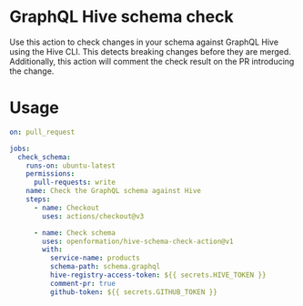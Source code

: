 # GraphQL Hive schema check

Use this action to check changes in your schema against GraphQL Hive using the Hive CLI. This detects breaking changes before they are merged. Additionally, this action will comment the check result on the PR introducing the change.

# Usage
```yaml
on: pull_request

jobs:
  check_schema:
    runs-on: ubuntu-latest
    permissions:
      pull-requests: write
    name: Check the GraphQL schema against Hive
    steps:
      - name: Checkout
        uses: actions/checkout@v3

      - name: Check schema
        uses: openformation/hive-schema-check-action@v1
        with:
          service-name: products
          schema-path: schema.graphql
          hive-registry-access-token: ${{ secrets.HIVE_TOKEN }}
          comment-pr: true
          github-token: ${{ secrets.GITHUB_TOKEN }}
```